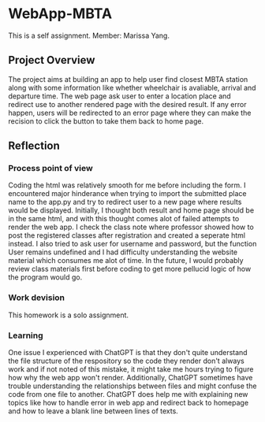 # WebApp-MBTA

This is a self assignment. Member: Marissa Yang.

## Project Overview

The project aims at building an app to help user find closest MBTA station along with some information like whether wheelchair is avaliable, arrival and departure time. The web page ask user to enter a location place and redirect use to another rendered page with the desired result. If any error happen, users will be redirected to an error page where they can make the recision to click the button to take them back to home page.

## Reflection

### Process point of view

Coding the html was relatively smooth for me before including the form. I encountered major hinderance when trying to import the submitted place name to the app.py and try to redirect user to a new page where results would be displayed. Initially, I thought both result and home page should be in the same html, and with this thought comes alot of failed attempts to render the web app. I check the class note where professor showed how to post the registered classes after registration and created a seperate html instead. I also tried to ask user for username and password, but the function User remains undefined and I had difficulty understanding the website material which consumes me alot of time. In the future, I would probably review class materials first before coding to get more pellucid logic of how the program would go.

### Work devision 

This homework is a solo assignment.

### Learning

One issue I experienced with ChatGPT is that they don't quite understand the file structure of the respository so the code they render don't always work and if not noted of this mistake, it might take me hours trying to figure how why the web app won't render. Additionally, ChatGPT sometimes have trouble understanding the relationships between files and might confuse the code from one file to another. ChatGPT does help me with explaining new topics like how to handle error in web app and redirect back to homepage and how to leave a blank line between lines of texts.